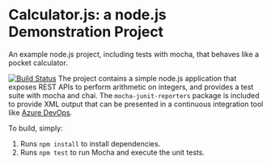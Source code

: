 Calculator.js: a node.js Demonstration Project
==============================================
An example node.js project, including tests with mocha, that behaves like
a pocket calculator.

[![Build Status](https://tralladas.visualstudio.com/Integrating%20External%20Source%20Control%20with%20Azure%20Pipelines/_apis/build/status/tralladas.calculator?branchName=master)](https://tralladas.visualstudio.com/Integrating%20External%20Source%20Control%20with%20Azure%20Pipelines/_build/latest?definitionId=15&branchName=master)
The project contains a simple node.js application that exposes REST APIs
to perform arithmetic on integers, and provides a test suite with mocha
and chai.  The `mocha-junit-reporters` package is included to provide XML
output that can be presented in a continuous integration tool like
[Azure DevOps](https://azure.com/devops).

To build, simply:

1. Runs `npm install` to install dependencies.
2. Runs `npm test` to run Mocha and execute the unit tests.


